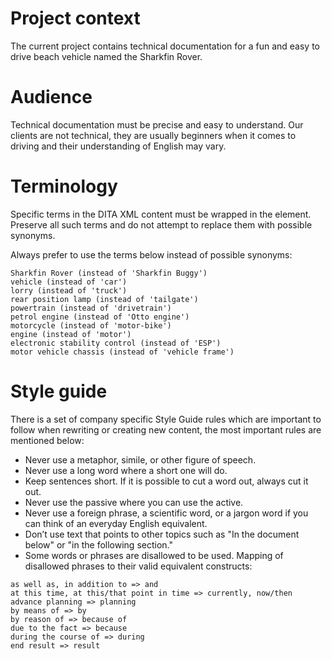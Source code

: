 # Project context

The current project contains technical documentation for a fun and easy to drive beach vehicle named the Sharkfin Rover.

# Audience

Technical documentation must be precise and easy to understand. Our clients are not technical, they are usually beginners when it comes to driving and their understanding of English may vary.

# Terminology

Specific terms in the DITA XML content must be wrapped in the <term> element. Preserve all such terms and do not attempt to replace them with possible synonyms.

Always prefer to use the terms below instead of possible synonyms:
```
Sharkfin Rover (instead of 'Sharkfin Buggy')
vehicle (instead of 'car')
lorry (instead of 'truck')
rear position lamp (instead of 'tailgate')
powertrain (instead of 'drivetrain')
petrol engine (instead of 'Otto engine')
motorcycle (instead of 'motor-bike')
engine (instead of 'motor')
electronic stability control (instead of 'ESP')
motor vehicle chassis (instead of 'vehicle frame')
```

# Style guide

There is a set of company specific Style Guide rules which are important to follow when rewriting or creating new content, the most important rules are mentioned below:


- Never use a metaphor, simile, or other figure of speech.
- Never use a long word where a short one will do.
- Keep sentences short. If it is possible to cut a word out, always cut it out.
- Never use the passive where you can use the active.
- Never use a foreign phrase, a scientific word, or a jargon word if you can think of an everyday English equivalent.
- Don’t use text that points to other topics such as "In the document below" or "in the following section."
- Some words or phrases are disallowed to be used. Mapping of disallowed phrases to their valid equivalent constructs:
```
as well as, in addition to => and
at this time, at this/that point in time => currently, now/then
advance planning => planning
by means of => by
by reason of => because of
due to the fact => because
during the course of => during
end result => result
```

